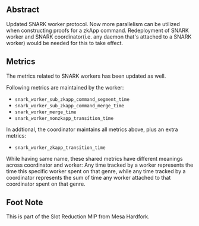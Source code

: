 ## Abstract
Updated SNARK worker protocol. Now more parallelism can be utilized when constructing proofs for a zkApp command. Redeployment of SNARK worker and SNARK coordinator(i.e. any daemon that's attached to a SNARK worker) would be needed for this to take effect. 

## Metrics
The metrics related to SNARK workers has been updated as well.

Following metrics are maintained by the worker:
- `snark_worker_sub_zkapp_command_segment_time`
- `snark_worker_sub_zkapp_command_merge_time`
- `snark_worker_merge_time`
- `snark_worker_nonzkapp_transition_time`

In addtional, the coordinator maintains all metrics above, plus an extra metrics:
- `snark_worker_zkapp_transition_time`

While having same name, these shared metrics have different meanings across coordinator and worker: Any time tracked by a worker represents the time this specific worker spent on that genre, while any time tracked by a coordinator represents the sum of time any worker attached to that coordinator spent on that genre.

## Foot Note
This is part of the Slot Reduction MIP from Mesa Hardfork.
